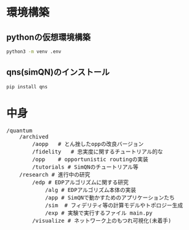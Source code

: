 # 環境構築
## pythonの仮想環境構築
```bash
python3 -m venv .env
```
## qns(simQN)のインストール
```bash
pip install qns
```

# 中身
<pre>
/quantum
    /archived
        /aopp   # とん挫したoppの改良バージョン
        /fidelity   # 忠実度に関するチュートリアル的な
        /opp    # opportunistic routingの実装
        /tutorials # SimQNのチュートリアル等
    /research # 進行中の研究
        /edp # EDPアルゴリズムに関する研究
            /alg # EDPアルゴリズム本体の実装
            /app # SimQNで動かすためのアプリケーションたち
            /sim  # フィデリティ等の計算モデルやトポロジー生成
            /exp # 実験で実行するファイル main.py
        /visualize # ネットワーク上のもつれ可視化(未着手)
</pre>
